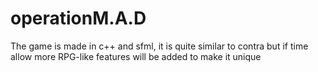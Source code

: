 # operationM.A.D
The game is made in c++ and sfml, it is quite similar to contra but if time allow more RPG-like features will be added to make it unique
